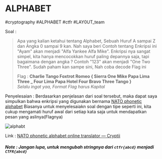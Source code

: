 # ALPHABET
#cryptography #ALPHABET #ctfr #LAY0UT_team 

Soal :

> Apa yang kalian ketahui tentang Alphabet, Sebuah Huruf A sampai Z dan Angka 0 sampai 9 kan. Nah saya beri Contoh tentang Enkripsi ini "Ayam" akan menjadi "Alfa Yankee Alfa Mike". Enkripsi nya sangat simpel, kita hanya mencocokkan huruf paling depannya saja, tapi bagaimana dengan angka ? Contoh "123" akan menjadi "One Two Three". Sudah paham kan sampe sini, Nah coba decode Flag ini  
> 
> Flag : **Charlie Tango Foxtrot Romeo { Sierra One Mike Papa Lima Three _ Four Lima Papa Hotel Four Bravo Three Tango }**  
_Selalu ingat yaa, Format Flag harus Kapital_

Penyelesaian :
Berdasarkan penjelasan dari soal tersebut, maka dapat saya simpulkan bahwa enkripsi yang digunakan bernama [NATO phonetic alphabet](https://en.wikipedia.org/wiki/NATO_phonetic_alphabet) Biasanya untuk menyelesaiakn soal dengan tipe seperti ini, kita cukup mengamati huruf awal dari setiap kata saja untuk mendapatkan pesan yang aslinya(Flagnya)

![alphabt](https://user-images.githubusercontent.com/46299092/130033850-af9e6167-d1c5-4126-95ee-4dda2f6fcb77.png)


Link : [NATO phonetic alphabet online translator — Cryptii](https://cryptii.com/pipes/nato-phonetic-alphabet)

##### Note : Jangan lupa, untuk mengubah stringnya dari `ctfr{abcd}` menjadi `CTFR{abcd}`

